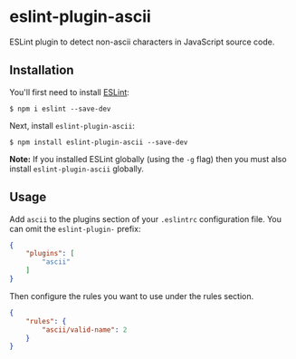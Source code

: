 # eslint-plugin-ascii
ESLint plugin to detect non-ascii characters in JavaScript source code.

## Installation

You'll first need to install [ESLint](http://eslint.org):

```
$ npm i eslint --save-dev
```

Next, install `eslint-plugin-ascii`:

```
$ npm install eslint-plugin-ascii --save-dev
```

**Note:** If you installed ESLint globally (using the `-g` flag) then you must also install `eslint-plugin-ascii` globally.

## Usage

Add `ascii` to the plugins section of your `.eslintrc` configuration file. You can omit the `eslint-plugin-` prefix:

```json
{
    "plugins": [
        "ascii"
    ]
}
```


Then configure the rules you want to use under the rules section.

```json
{
    "rules": {
        "ascii/valid-name": 2
    }
}
```